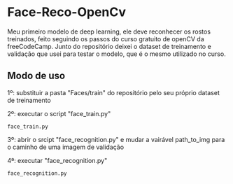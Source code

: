# Face-Reco-OpenCv
Meu primeiro modelo de deep learning, ele deve reconhecer os rostos treinados, feito seguindo os passos do curso gratuito de openCV da freeCodeCamp. Junto do repositório deixei o dataset de treinamento e validação que usei para testar o modelo, que é o mesmo utilizado no curso.

## Modo de uso
1º:  substituir a pasta "Faces/train" do repositório pelo seu próprio dataset de treinamento

2º:  executar o script "face_train.py" 
```console
face_train.py
```
3º:  abrir o srcipt "face_recognition.py" e mudar a vairável path_to_img para o caminho de uma imagem de validação

4ª:  executar "face_recognition.py"
```console
face_recognition.py
```
